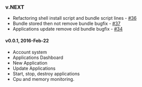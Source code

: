 ### v.NEXT

* Refactoring shell install script and bundle script lines - [#36](https://github.com/pmteor/pmteor/issues/36)
* Bundle stored then not remove bundle bugfix - [#37](https://github.com/pmteor/pmteor/issues/37)
* Applications update remove old bundle bugfix - [#34](https://github.com/pmteor/pmteor/issues/34)


#### v0.0.1, 2016-Feb-22

* Account system
* Applications Dashboard
* New Application
* Update Applications
* Start, stop, destroy applications
* Cpu and memory monitoring.
